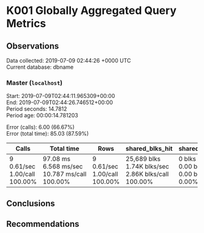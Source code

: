 # K001 Globally Aggregated Query Metrics

## Observations ##
Data collected: 2019-07-09 02:44:26 +0000 UTC  
Current database: dbname  



### Master (`localhost`) ###
Start: 2019-07-09T02:44:11.965309+00:00  
End: 2019-07-09T02:44:26.746512+00:00  
Period seconds: 14.7812  
Period age: 00:00:14.781203  

Error (calls): 6.00 (66.67%)  
Error (total time): 85.03 (87.59%)

| Calls | Total&nbsp;time | Rows | shared_blks_hit | shared_blks_read | shared_blks_dirtied | shared_blks_written | blk_read_time | blk_write_time | kcache_reads | kcache_writes | kcache_user_time_ms | kcache_system_time |
|-------|------------|------|-----------------|------------------|---------------------|---------------------|---------------|----------------|--------------|---------------|---------------------|--------------------|
|9<br/>0.61/sec<br/>1.00/call<br/>100.00% |97.08&nbsp;ms<br/>6.568&nbsp;ms/sec<br/>10.787&nbsp;ms/call<br/>100.00% |9<br/>0.61/sec<br/>1.00/call<br/>100.00% |25,689&nbsp;blks<br/>1.74K&nbsp;blks/sec<br/>2.86K&nbsp;blks/call<br/>100.00% |0&nbsp;blks<br/>0.00&nbsp;blks/sec<br/>0.00&nbsp;blks/call<br/>0.00% |0&nbsp;blks<br/>0.00&nbsp;blks/sec<br/>0.00&nbsp;blks/call<br/>0.00% |0&nbsp;blks<br/>0.00&nbsp;blks/sec<br/>0.00&nbsp;blks/call<br/>0.00% |0.00&nbsp;ms<br/>0.000&nbsp;ms/sec<br/>0.000&nbsp;ms/call<br/>0.00% |0.00&nbsp;ms<br/>0.000&nbsp;ms/sec<br/>0.000&nbsp;ms/call<br/>0.00% |0.00&nbsp;bytes<br/>0.00&nbsp;bytes/sec<br/>0.00&nbsp;bytes/call<br/>0.00% |0.00&nbsp;bytes<br/>0.00&nbsp;bytes/sec<br/>0.00&nbsp;bytes/call<br/>0.00% |0.00&nbsp;ms<br/>0.000&nbsp;ms/sec<br/>0.000&nbsp;ms/call<br/>0.00% |0.00&nbsp;ms<br/>0.000&nbsp;ms/sec<br/>0.000&nbsp;ms/call<br/>0.00%|





## Conclusions ##


## Recommendations ##

